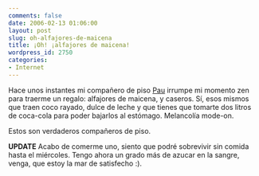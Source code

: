 ```yaml
---
comments: false
date: 2006-02-13 01:06:00
layout: post
slug: oh-alfajores-de-maicena
title: ¡Oh! ¡alfajores de maicena!
wordpress_id: 2750
categories:
- Internet
---
```


Hace unos instantes mi compañero de piso [Pau](http://pof.eslack.org/blog/) irrumpe mi momento zen para traerme un regalo: alfajores de maicena, y caseros. Sí, esos mismos que traen coco rayado, dulce de leche y que tienes que tomarte dos litros de coca-cola para poder bajarlos al estómago. Melancolía mode-on.





Estos son verdaderos compañeros de piso.





**UPDATE** Acabo de comerme uno, siento que podré sobrevivir sin comida hasta el miércoles. Tengo ahora un grado más de azucar en la sangre, venga, que estoy la mar de satisfecho :).
